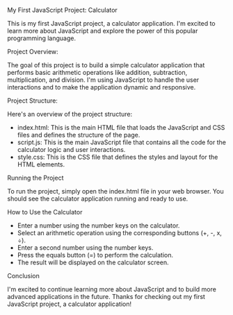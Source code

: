 My First JavaScript Project: Calculator

This is my first JavaScript project, a calculator application. I'm excited to learn more about JavaScript and explore the power of this popular programming language.

Project Overview:

The goal of this project is to build a simple calculator application that performs basic arithmetic operations like addition, subtraction, multiplication, and division. I'm using JavaScript to handle the user interactions and to make the application dynamic and responsive.

Project Structure:

Here's an overview of the project structure:

- index.html: This is the main HTML file that loads the JavaScript and CSS files and defines the structure of the page.
- script.js: This is the main JavaScript file that contains all the code for the calculator logic and user interactions.
- style.css: This is the CSS file that defines the styles and layout for the HTML elements.

Running the Project

To run the project, simply open the index.html file in your web browser. You should see the calculator application running and ready to use.

How to Use the Calculator
- Enter a number using the number keys on the calculator.
- Select an arithmetic operation using the corresponding buttons (+, -, x, ÷).
- Enter a second number using the number keys.
- Press the equals button (=) to perform the calculation.
- The result will be displayed on the calculator screen.

Conclusion

I'm excited to continue learning more about JavaScript and to build more advanced applications in the future. Thanks for checking out my first JavaScript project, a calculator application!
